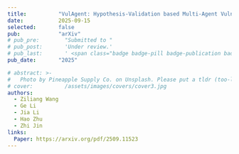 ```yaml
---
title:          "VulAgent: Hypothesis-Validation based Multi-Agent Vulnerability Detection"
date:           2025-09-15
selected:       false
pub:            "arXiv"
# pub_pre:        "Submitted to "
# pub_post:       'Under review.'
# pub_last:       ' <span class="badge badge-pill badge-publication badge-success">CCF-A, Poster</span>'
pub_date:       "2025"

# abstract: >-
#   Photo by Pineapple Supply Co. on Unsplash. Please put a tldr (too-long-didnt-read, 1~2 sentences) of your publication here. It is not recommended to put the actual abstract here because it is usually too long to fit in. $\LaTeX$ is supported. $a=b+c$.
# cover:          /assets/images/covers/cover3.jpg
authors:
  - Ziliang Wang
  - Ge Li
  - Jia Li
  - Hao Zhu
  - Zhi Jin
links:
  Paper: https://arxiv.org/pdf/2509.11523
---
```

